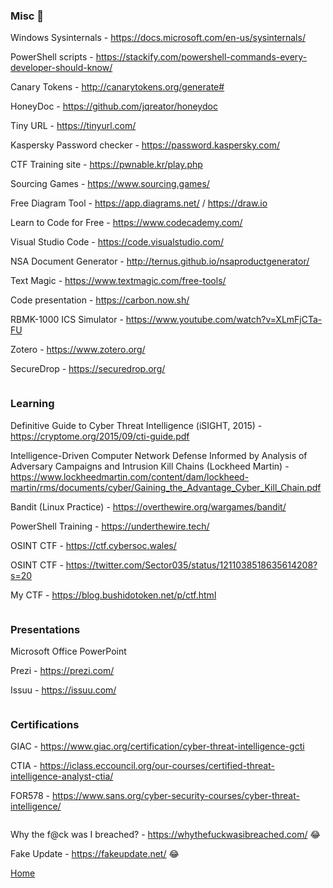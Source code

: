 ### Misc :small_blue_diamond:

Windows Sysinternals - https://docs.microsoft.com/en-us/sysinternals/

PowerShell scripts - https://stackify.com/powershell-commands-every-developer-should-know/

Canary Tokens - http://canarytokens.org/generate#

HoneyDoc - https://github.com/jqreator/honeydoc

Tiny URL - https://tinyurl.com/

Kaspersky Password checker - https://password.kaspersky.com/

CTF Training site - https://pwnable.kr/play.php

Sourcing Games - https://www.sourcing.games/

Free Diagram Tool - https://app.diagrams.net/ / https://draw.io

Learn to Code for Free - https://www.codecademy.com/

Visual Studio Code - https://code.visualstudio.com/

NSA Document Generator - http://ternus.github.io/nsaproductgenerator/

Text Magic - https://www.textmagic.com/free-tools/

Code presentation - https://carbon.now.sh/

RBMK-1000 ICS Simulator - https://www.youtube.com/watch?v=XLmFjCTa-FU

Zotero - https://www.zotero.org/

SecureDrop - https://securedrop.org/

```

```

### Learning

Definitive Guide to Cyber Threat Intelligence (iSIGHT, 2015) - https://cryptome.org/2015/09/cti-guide.pdf

Intelligence-Driven Computer Network Defense
Informed by Analysis of Adversary Campaigns and
Intrusion Kill Chains (Lockheed Martin) - https://www.lockheedmartin.com/content/dam/lockheed-martin/rms/documents/cyber/Gaining_the_Advantage_Cyber_Kill_Chain.pdf

Bandit (Linux Practice) - https://overthewire.org/wargames/bandit/

PowerShell Training - https://underthewire.tech/

OSINT CTF - https://ctf.cybersoc.wales/

OSINT CTF - https://twitter.com/Sector035/status/1211038518635614208?s=20

My CTF - https://blog.bushidotoken.net/p/ctf.html

```

```

### Presentations

Microsoft Office PowerPoint

Prezi - https://prezi.com/

Issuu - https://issuu.com/

```

```

### Certifications

GIAC - https://www.giac.org/certification/cyber-threat-intelligence-gcti

CTIA - https://iclass.eccouncil.org/our-courses/certified-threat-intelligence-analyst-ctia/

FOR578 - https://www.sans.org/cyber-security-courses/cyber-threat-intelligence/

```

```

Why the f@ck was I breached? - https://whythefuckwasibreached.com/ 😂

Fake Update - https://fakeupdate.net/ 😂

[Home](https://github.com/WilliamThomas-sec/Opensource-tools/blob/master/README.md#index-%E2%84%B9%EF%B8%8F)

